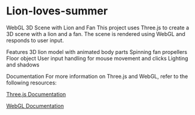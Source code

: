 # Lion-loves-summer

WebGL 3D Scene with Lion and Fan
This project uses Three.js to create a 3D scene with a lion and a fan. The scene is rendered using WebGL and responds to user input.

Features
3D lion model with animated body parts
Spinning fan propellers
Floor object
User input handling for mouse movement and clicks
Lighting and shadows

Documentation
For more information on Three.js and WebGL, refer to the following resources:

[Three.js Documentation](https://threejs.org/docs/)

[WebGL Documentation](https://developer.mozilla.org/en-US/docs/Web/API/WebGL_API)
